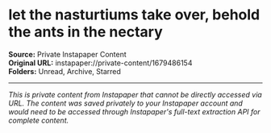 # let the nasturtiums take over, behold the ants in the nectary

**Source:** Private Instapaper Content  
**Original URL:** instapaper://private-content/1679486154  
**Folders:** Unread, Archive, Starred  

---

*This is private content from Instapaper that cannot be directly accessed via URL. The content was saved privately to your Instapaper account and would need to be accessed through Instapaper's full-text extraction API for complete content.*